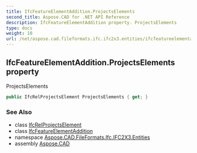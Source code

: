 ```yaml
---
title: IfcFeatureElementAddition.ProjectsElements
second_title: Aspose.CAD for .NET API Reference
description: IfcFeatureElementAddition property. ProjectsElements
type: docs
weight: 10
url: /net/aspose.cad.fileformats.ifc.ifc2x3.entities/ifcfeatureelementaddition/projectselements/
---
```

## IfcFeatureElementAddition.ProjectsElements property

ProjectsElements

```csharp
public IfcRelProjectsElement ProjectsElements { get; }
```

### See Also

* class [IfcRelProjectsElement](../../ifcrelprojectselement/)
* class [IfcFeatureElementAddition](../)
* namespace [Aspose.CAD.FileFormats.Ifc.IFC2X3.Entities](../../ifcfeatureelementaddition/)
* assembly [Aspose.CAD](../../../)


